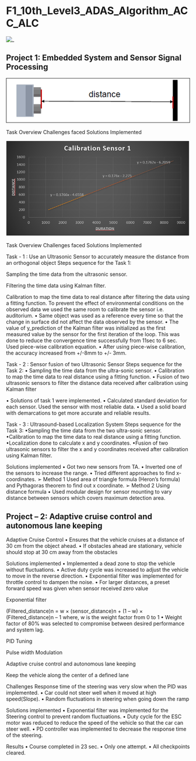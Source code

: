 # F1_10th_Level3_ADAS_Algorithm_ACC_ALC

![_](https://github.com/spanthr/F1_10th_Level3_ADAS_Algorithm_ACC_ALC/blob/main/Code/Images/acc_lane_keeping.gif)


## Project 1: Embedded System and Sensor Signal Processing

![](Code/Images/Picture1.png )

Task Overview
Challenges faced
Solutions Implemented

![](Code/Images/Picture2.png )
 
Task Overview
Challenges faced
Solutions Implemented

Task - 1 : Use an Ultrasonic Sensor to accurately measure the distance from an orthogonal object
Steps sequence for the Task 1:

Sampling the time data from the ultrasonic sensor.

Filtering the time data using Kalman filter. 

Calibration to map the time data to real distance after filtering the data using a fitting function.
To prevent the effect of environmental conditions on the observed data we used the same room to
calibrate the sensor i.e. auditorium.
• Same object was used as a reference every time so that the change in surface did not affect the data
observed by the sensor.
• The value of y_prediction of the Kalman filter was initialized as the first measured value by the sensor
for the first iteration of the loop. This was done to reduce the convergence time successfully from 11sec
to 6 sec.
Used piece-wise calibration equation.
• After using piece-wise calibration, the accuracy increased from +/-8mm to +/- 3mm.



Task - 2 : Sensor fusion of two Ultrasonic Sensor
Steps sequence for the Task 2:
• Sampling the time data from the ultra-sonic sensor.
• Calibration to map the time data to real distance using a fitting function.
• Fusion of two ultrasonic sensors to filter the distance data received after calibration
using Kalman filter

• Solutions of task 1 were implemented.
• Calculated standard deviation for each
sensor. Used the sensor with most reliable
data.
• Used a solid board with demarcations to get
more accurate and reliable results.


Task - 3 : Ultrasound-based Localization System
Steps sequence for the Task 3:
•Sampling the time data from the two ultra-sonic sensor.
•Calibration to map the time data to real distance using a fitting function.
•Localization done to calculate x and y coordinates.
•Fusion of two ultrasonic sensors to filter the x and y coordinates received after calibration
using Kalman filter.


Solutions implemented
• Got two new sensors from TA.
• Inverted one of the sensors to increase the range.
• Tried different approaches to find x-coordinates.
➢ Method 1
Used area of triangle formula (Heron’s formula)
and Pythagoras theorem to find out x coordinate.
➢ Method 2
Using distance formula
• Used modular design for sensor mounting to vary
distance between sensors which covers maximum
detection area.


## Project – 2: Adaptive cruise control and autonomous lane keeping

Adaptive Cruise Control
• Ensures that the vehicle cruises at a
distance of 30 cm from the object ahead.
• If obstacles ahead are stationary, vehicle
should stop at 30 cm away from the
obstacles

Solutions implemented
• Implemented a dead zone to stop the vehicle without fluctuations.
• Active duty cycle was increased to adjust the vehicle to move in the reverse direction.
• Exponential filter was implemented for throttle control to dampen the noise.
• For larger distances, a preset forward speed was given when sensor received zero value

Exponential filter

(Filtered_distance)n = w × (sensor_distance)n + (1 – w) × (Filtered_distance)n – 1
where, w is the weight factor from 0 to 1
• Weight factor of 80% was selected to compromise
between desired performance and system lag.


PID Tuning




Pulse width Modulation

Adaptive cruise control and autonomous lane keeping

Keep the vehicle along the center of a
defined lane

Challenges
 Response time of the steering was very slow when the PID was implemented.
• Car could not steer well when it moved at high speed(Slope).
• Random fluctuations in steering when going down the ramp

Solutions implemented
• Exponential filter was implemented for the Steering control to prevent random
fluctuations.
• Duty cycle for the ESC motor was reduced to reduce the speed of the vehicle so that the
car can steer well.
• PD controller was implemented to decrease the response time of the steering.


Results
• Course completed in 23 sec.
• Only one attempt.
• All checkpoints cleared.
